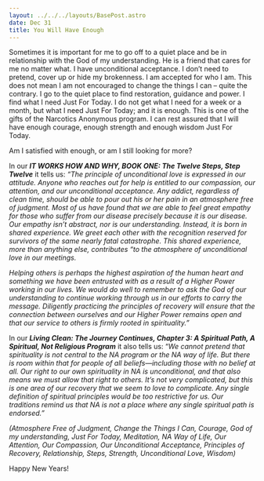 ```yaml
---
layout: ../../../layouts/BasePost.astro
date: Dec 31
title: You Will Have Enough
---
```


Sometimes it is important for me to go off to a quiet place and be in relationship with the God of my understanding. He is a friend that cares for me no matter what. I have unconditional acceptance. I don’t need to pretend, cover up or hide my brokenness. I am accepted for who I am. This does not mean I am not encouraged to change the things I can – quite the contrary. I go to the quiet place to find restoration, guidance and power. I find what I need Just For Today. I do not get what I need for a week or a month, but what I need Just For Today; and it is enough. This is one of the gifts of the Narcotics Anonymous program. I can rest assured that I will have enough courage, enough strength and enough wisdom Just For Today.

Am I satisfied with enough, or am I still looking for more?

In our ***IT WORKS HOW AND WHY, BOOK ONE: The Twelve Steps, Step Twelve*** it tells us: *“The principle of unconditional love is expressed in our attitude. Anyone who reaches out for help is entitled to our compassion, our attention, and our unconditional acceptance. Any addict, regardless of clean time, should be able to pour out his or her pain in an atmosphere free of judgment. Most of us have found that we are able to feel great empathy for those who suffer from our disease precisely because it is our disease. Our empathy isn’t abstract, nor is our understanding. Instead, it is born in shared experience. We greet each other with the recognition reserved for survivors of the same nearly fatal catastrophe. This shared experience, more than anything else, contributes “to the atmosphere of unconditional love in our meetings.*

*Helping others is perhaps the highest aspiration of the human heart and something we have been entrusted with as a result of a Higher Power working in our lives. We would do well to remember to ask the God of our understanding to continue working through us in our efforts to carry the message. Diligently practicing the principles of recovery will ensure that the connection between ourselves and our Higher Power remains open and that our service to others is firmly rooted in spirituality.”*

In our ***Living Clean: The Journey Continues, Chapter 3: A Spiritual Path, A Spiritual, Not Religious Program*** it also tells us: “*We cannot pretend that spirituality is not central to the NA program or the NA way of life. But there is room within that for people of all beliefs—including those with no belief at all. Our right to our own spirituality in NA is unconditional, and that also means we must allow that right to others. It’s not very complicated, but this is one area of our recovery that we seem to love to complicate. Any single definition of spiritual principles would be too restrictive for us. Our traditions remind us that NA is not a place where any single spiritual path is endorsed.”*

*(Atmosphere Free of Judgment, Change the Things I Can, Courage, God of my understanding, Just For Today, Meditation, NA Way of Life, Our Attention, Our Compassion, Our Unconditional Acceptance, Principles of Recovery, Relationship, Steps, Strength, Unconditional Love, Wisdom)*

Happy New Years!
